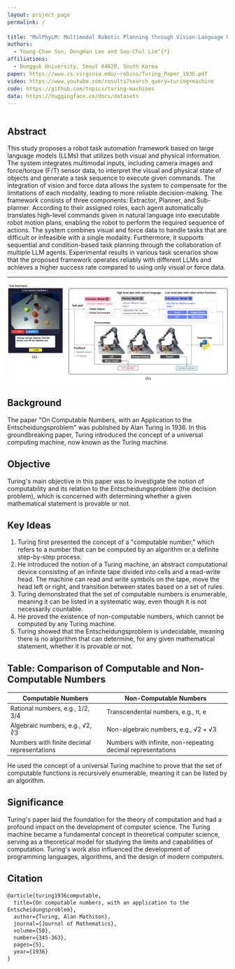 ```yaml
---
layout: project_page
permalink: /

title: "MulPhyLM: Multimodal Robotic Planning through Vision-Language Models and Physical Interaction"
authors:
  - Young-Chae Son, DongHan Lee and Soo-Chul Lim^{*}
affiliations:
  - Dongguk University, Seoul 04620, South Korea
paper: https://www.cs.virginia.edu/~robins/Turing_Paper_1936.pdf
video: https://www.youtube.com/results?search_query=turing+machine
code: https://github.com/topics/turing-machines
data: https://huggingface.co/docs/datasets
---
```


<!-- Using HTML to center the abstract -->
<div class="columns is-centered has-text-centered">
    <div class="column is-four-fifths">
        <h2>Abstract</h2>
        <div class="content has-text-justified">
This study proposes a robot task automation framework based on large language models (LLMs) that utilizes both visual and physical information. The system integrates multimodal inputs, including camera images and force/torque (F/T) sensor data, to interpret the visual and physical state of objects and generate a task sequence to execute given commands. The integration of vision and force data allows the system to compensate for the limitations of each modality, leading to more reliable decision-making. The framework consists of three components: Extractor, Planner, and Sub-planner. According to their assigned roles, each agent automatically translates high-level commands given in natural language into executable robot motion plans, enabling the robot to perform the required sequence of actions. The system combines visual and force data to handle tasks that are difficult or infeasible with a single modality. Furthermore, it supports sequential and condition-based task planning through the collaboration of multiple LLM agents. Experimental results in various task scenarios show that the proposed framework operates reliably with different LLMs and achieves a higher success rate compared to using only visual or force data.
        </div>
    </div>
</div>

---

![Framework](/static/image/figure1.png)
## Background
The paper "On Computable Numbers, with an Application to the Entscheidungsproblem" was published by Alan Turing in 1936. In this groundbreaking paper, Turing introduced the concept of a universal computing machine, now known as the Turing machine.

## Objective
Turing's main objective in this paper was to investigate the notion of computability and its relation to the Entscheidungsproblem (the decision problem), which is concerned with determining whether a given mathematical statement is provable or not.


## Key Ideas
1. Turing first presented the concept of a "computable number," which refers to a number that can be computed by an algorithm or a definite step-by-step process.
2. He introduced the notion of a Turing machine, an abstract computational device consisting of an infinite tape divided into cells and a read-write head. The machine can read and write symbols on the tape, move the head left or right, and transition between states based on a set of rules.
3. Turing demonstrated that the set of computable numbers is enumerable, meaning it can be listed in a systematic way, even though it is not necessarily countable.
4. He proved the existence of non-computable numbers, which cannot be computed by any Turing machine.
5. Turing showed that the Entscheidungsproblem is undecidable, meaning there is no algorithm that can determine, for any given mathematical statement, whether it is provable or not.



## Table: Comparison of Computable and Non-Computable Numbers

| Computable Numbers | Non-Computable Numbers |
|-------------------|-----------------------|
| Rational numbers, e.g., 1/2, 3/4 | Transcendental numbers, e.g., π, e |
| Algebraic numbers, e.g., √2, ∛3 | Non-algebraic numbers, e.g., √2 + √3 |
| Numbers with finite decimal representations | Numbers with infinite, non-repeating decimal representations |

He used the concept of a universal Turing machine to prove that the set of computable functions is recursively enumerable, meaning it can be listed by an algorithm.

## Significance
Turing's paper laid the foundation for the theory of computation and had a profound impact on the development of computer science. The Turing machine became a fundamental concept in theoretical computer science, serving as a theoretical model for studying the limits and capabilities of computation. Turing's work also influenced the development of programming languages, algorithms, and the design of modern computers.

## Citation
```
@article{turing1936computable,
  title={On computable numbers, with an application to the Entscheidungsproblem},
  author={Turing, Alan Mathison},
  journal={Journal of Mathematics},
  volume={58},
  number={345-363},
  pages={5},
  year={1936}
}
```
